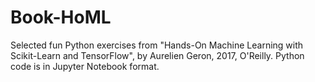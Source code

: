 # Book-HoML
Selected fun Python exercises from "Hands-On Machine Learning with Scikit-Learn and TensorFlow",
by Aurelien Geron, 2017, O'Reilly. 
Python code is in Jupyter Notebook format.  
